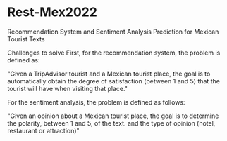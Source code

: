 # Rest-Mex2022
Recommendation System and Sentiment Analysis Prediction for Mexican Tourist Texts

Challenges to solve
First, for the recommendation system, the problem is defined as:

"Given a TripAdvisor tourist and a Mexican tourist place, the goal is to automatically obtain the degree of satisfaction (between 1 and 5) that the tourist will have when visiting that place."

For the sentiment analysis, the problem is defined as follows:

"Given an opinion about a Mexican tourist place, the goal is to determine the polarity, between 1 and 5, of the text. and the type of opinion (hotel, restaurant or attraction)"
